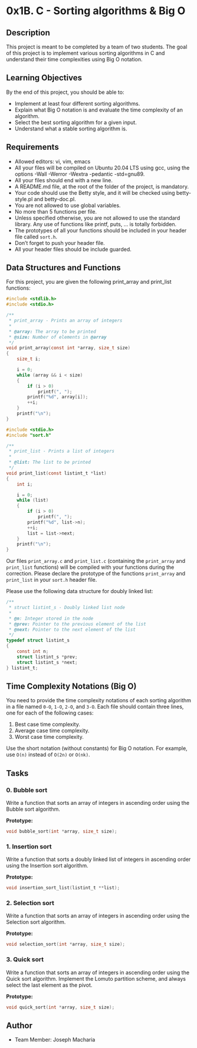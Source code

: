 # 0x1B. C - Sorting algorithms & Big O

## Description

This project is meant to be completed by a team of two students. The goal of this project is to implement various sorting algorithms in C and understand their time complexities using Big O notation.

## Learning Objectives

By the end of this project, you should be able to:

- Implement at least four different sorting algorithms.
- Explain what Big O notation is and evaluate the time complexity of an algorithm.
- Select the best sorting algorithm for a given input.
- Understand what a stable sorting algorithm is.

## Requirements

- Allowed editors: vi, vim, emacs
- All your files will be compiled on Ubuntu 20.04 LTS using gcc, using the options -Wall -Werror -Wextra -pedantic -std=gnu89.
- All your files should end with a new line.
- A README.md file, at the root of the folder of the project, is mandatory.
- Your code should use the Betty style, and it will be checked using betty-style.pl and betty-doc.pl.
- You are not allowed to use global variables.
- No more than 5 functions per file.
- Unless specified otherwise, you are not allowed to use the standard library. Any use of functions like printf, puts, … is totally forbidden.
- The prototypes of all your functions should be included in your header file called `sort.h`.
- Don’t forget to push your header file.
- All your header files should be include guarded.

## Data Structures and Functions

For this project, you are given the following print_array and print_list functions:

```c
#include <stdlib.h>
#include <stdio.h>

/**
 * print_array - Prints an array of integers
 *
 * @array: The array to be printed
 * @size: Number of elements in @array
 */
void print_array(const int *array, size_t size)
{
    size_t i;

    i = 0;
    while (array && i < size)
    {
        if (i > 0)
            printf(", ");
        printf("%d", array[i]);
        ++i;
    }
    printf("\n");
}

#include <stdio.h>
#include "sort.h"

/**
 * print_list - Prints a list of integers
 *
 * @list: The list to be printed
 */
void print_list(const listint_t *list)
{
    int i;

    i = 0;
    while (list)
    {
        if (i > 0)
            printf(", ");
        printf("%d", list->n);
        ++i;
        list = list->next;
    }
    printf("\n");
}
```

Our files `print_array.c` and `print_list.c` (containing the `print_array` and `print_list` functions) will be compiled with your functions during the correction. Please declare the prototype of the functions `print_array` and `print_list` in your `sort.h` header file.

Please use the following data structure for doubly linked list:

```c
/**
 * struct listint_s - Doubly linked list node
 *
 * @n: Integer stored in the node
 * @prev: Pointer to the previous element of the list
 * @next: Pointer to the next element of the list
 */
typedef struct listint_s
{
    const int n;
    struct listint_s *prev;
    struct listint_s *next;
} listint_t;
```

## Time Complexity Notations (Big O)

You need to provide the time complexity notations of each sorting algorithm in a file named `0-O`, `1-O`, `2-O`, and `3-O`. Each file should contain three lines, one for each of the following cases:

1. Best case time complexity.
2. Average case time complexity.
3. Worst case time complexity.

Use the short notation (without constants) for Big O notation. For example, use `O(n)` instead of `O(2n)` or `O(nk)`.

## Tasks

### 0. Bubble sort

Write a function that sorts an array of integers in ascending order using the Bubble sort algorithm.

**Prototype:**

```c
void bubble_sort(int *array, size_t size);
```

### 1. Insertion sort

Write a function that sorts a doubly linked list of integers in ascending order using the Insertion sort algorithm.

**Prototype:**

```c
void insertion_sort_list(listint_t **list);
```

### 2. Selection sort

Write a function that sorts an array of integers in ascending order using the Selection sort algorithm.

**Prototype:**

```c
void selection_sort(int *array, size_t size);
```

### 3. Quick sort

Write a function that sorts an array of integers in ascending order using the Quick sort algorithm. Implement the Lomuto partition scheme, and always select the last element as the pivot.

**Prototype:**

```c
void quick_sort(int *array, size_t size);
```



## Author

- Team Member: Joseph Macharia

